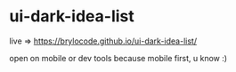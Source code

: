 # ui-dark-idea-list

live =>  https://brylocode.github.io/ui-dark-idea-list/

open on mobile or dev tools because mobile first, u know :)
